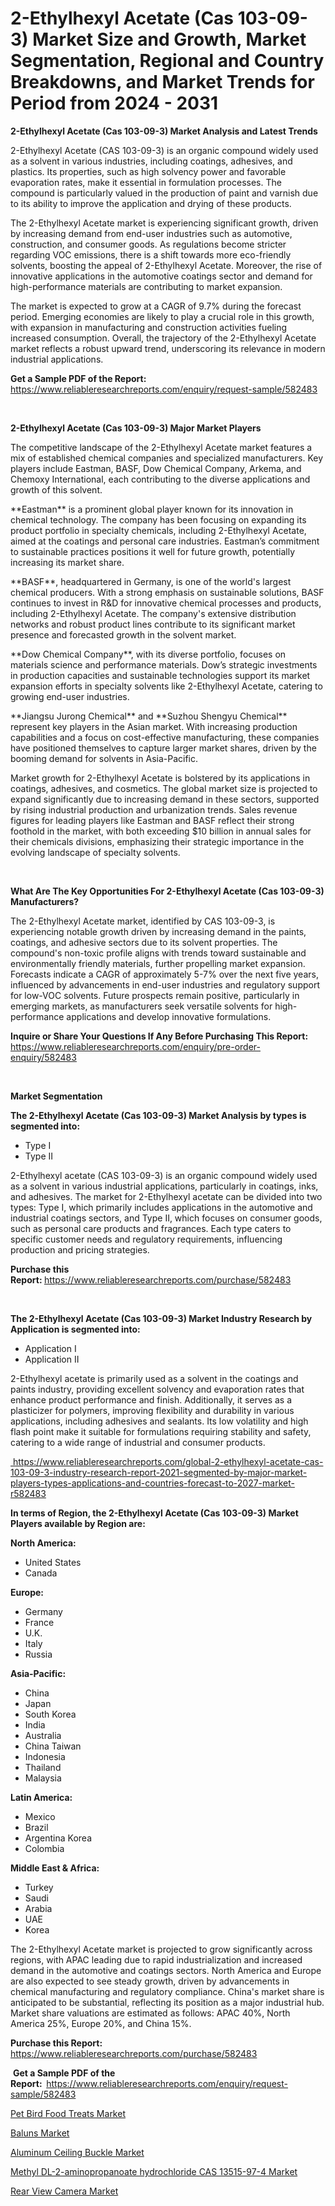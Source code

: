 <p><h1>2-Ethylhexyl Acetate (Cas 103-09-3) Market Size and Growth, Market Segmentation, Regional and Country Breakdowns, and Market Trends for Period from 2024 -  2031</h1></p><p><strong>2-Ethylhexyl Acetate (Cas 103-09-3) Market Analysis and Latest Trends</strong></p>
<p><p>2-Ethylhexyl Acetate (CAS 103-09-3) is an organic compound widely used as a solvent in various industries, including coatings, adhesives, and plastics. Its properties, such as high solvency power and favorable evaporation rates, make it essential in formulation processes. The compound is particularly valued in the production of paint and varnish due to its ability to improve the application and drying of these products.</p><p>The 2-Ethylhexyl Acetate market is experiencing significant growth, driven by increasing demand from end-user industries such as automotive, construction, and consumer goods. As regulations become stricter regarding VOC emissions, there is a shift towards more eco-friendly solvents, boosting the appeal of 2-Ethylhexyl Acetate. Moreover, the rise of innovative applications in the automotive coatings sector and demand for high-performance materials are contributing to market expansion.</p><p>The market is expected to grow at a CAGR of 9.7% during the forecast period. Emerging economies are likely to play a crucial role in this growth, with expansion in manufacturing and construction activities fueling increased consumption. Overall, the trajectory of the 2-Ethylhexyl Acetate market reflects a robust upward trend, underscoring its relevance in modern industrial applications.</p></p>
<p><strong>Get a Sample PDF of the Report:&nbsp;</strong> <a href="https://www.reliableresearchreports.com/enquiry/request-sample/582483?utm_campaign=113&utm_medium=2&utm_source=Github&utm_content=ia&utm_term=27092024&utm_id=2-ethylhexyl-acetate-cas-103-09-3">https://www.reliableresearchreports.com/enquiry/request-sample/582483</a></p>
<p>&nbsp;</p>
<p><strong>2-Ethylhexyl Acetate (Cas 103-09-3) Major Market Players</strong></p>
<p><p>The competitive landscape of the 2-Ethylhexyl Acetate market features a mix of established chemical companies and specialized manufacturers. Key players include Eastman, BASF, Dow Chemical Company, Arkema, and Chemoxy International, each contributing to the diverse applications and growth of this solvent.</p><p>**Eastman** is a prominent global player known for its innovation in chemical technology. The company has been focusing on expanding its product portfolio in specialty chemicals, including 2-Ethylhexyl Acetate, aimed at the coatings and personal care industries. Eastman’s commitment to sustainable practices positions it well for future growth, potentially increasing its market share.</p><p>**BASF**, headquartered in Germany, is one of the world's largest chemical producers. With a strong emphasis on sustainable solutions, BASF continues to invest in R&D for innovative chemical processes and products, including 2-Ethylhexyl Acetate. The company's extensive distribution networks and robust product lines contribute to its significant market presence and forecasted growth in the solvent market.</p><p>**Dow Chemical Company**, with its diverse portfolio, focuses on materials science and performance materials. Dow’s strategic investments in production capacities and sustainable technologies support its market expansion efforts in specialty solvents like 2-Ethylhexyl Acetate, catering to growing end-user industries.</p><p>**Jiangsu Jurong Chemical** and **Suzhou Shengyu Chemical** represent key players in the Asian market. With increasing production capabilities and a focus on cost-effective manufacturing, these companies have positioned themselves to capture larger market shares, driven by the booming demand for solvents in Asia-Pacific.</p><p>Market growth for 2-Ethylhexyl Acetate is bolstered by its applications in coatings, adhesives, and cosmetics. The global market size is projected to expand significantly due to increasing demand in these sectors, supported by rising industrial production and urbanization trends. Sales revenue figures for leading players like Eastman and BASF reflect their strong foothold in the market, with both exceeding $10 billion in annual sales for their chemicals divisions, emphasizing their strategic importance in the evolving landscape of specialty solvents.</p></p>
<p>&nbsp;</p>
<p><strong>What Are The Key Opportunities For 2-Ethylhexyl Acetate (Cas 103-09-3) Manufacturers?</strong></p>
<p><p>The 2-Ethylhexyl Acetate market, identified by CAS 103-09-3, is experiencing notable growth driven by increasing demand in the paints, coatings, and adhesive sectors due to its solvent properties. The compound's non-toxic profile aligns with trends toward sustainable and environmentally friendly materials, further propelling market expansion. Forecasts indicate a CAGR of approximately 5-7% over the next five years, influenced by advancements in end-user industries and regulatory support for low-VOC solvents. Future prospects remain positive, particularly in emerging markets, as manufacturers seek versatile solvents for high-performance applications and develop innovative formulations.</p></p>
<p><strong>Inquire or Share Your Questions If Any Before Purchasing This Report:</strong> <a href="https://www.reliableresearchreports.com/enquiry/pre-order-enquiry/582483?utm_campaign=113&utm_medium=2&utm_source=Github&utm_content=ia&utm_term=27092024&utm_id=2-ethylhexyl-acetate-cas-103-09-3">https://www.reliableresearchreports.com/enquiry/pre-order-enquiry/582483</a></p>
<p>&nbsp;</p>
<p><strong>Market Segmentation</strong></p>
<p><strong>The 2-Ethylhexyl Acetate (Cas 103-09-3) Market Analysis by types is segmented into:</strong></p>
<p><ul><li>Type I</li><li>Type II</li></ul></p>
<p><p>2-Ethylhexyl acetate (CAS 103-09-3) is an organic compound widely used as a solvent in various industrial applications, particularly in coatings, inks, and adhesives. The market for 2-Ethylhexyl acetate can be divided into two types: Type I, which primarily includes applications in the automotive and industrial coatings sectors, and Type II, which focuses on consumer goods, such as personal care products and fragrances. Each type caters to specific customer needs and regulatory requirements, influencing production and pricing strategies.</p></p>
<p><strong>Purchase this Report:&nbsp;</strong><a href="https://www.reliableresearchreports.com/purchase/582483?utm_campaign=113&utm_medium=2&utm_source=Github&utm_content=ia&utm_term=27092024&utm_id=2-ethylhexyl-acetate-cas-103-09-3">https://www.reliableresearchreports.com/purchase/582483</a></p>
<p>&nbsp;</p>
<p><strong>The 2-Ethylhexyl Acetate (Cas 103-09-3) Market Industry Research by Application is segmented into:</strong></p>
<p><ul><li>Application I</li><li>Application II</li></ul></p>
<p><p>2-Ethylhexyl acetate is primarily used as a solvent in the coatings and paints industry, providing excellent solvency and evaporation rates that enhance product performance and finish. Additionally, it serves as a plasticizer for polymers, improving flexibility and durability in various applications, including adhesives and sealants. Its low volatility and high flash point make it suitable for formulations requiring stability and safety, catering to a wide range of industrial and consumer products.</p></p>
<p><a href="https://www.reliableresearchreports.com/global-2-ethylhexyl-acetate-cas-103-09-3-industry-research-report-2021-segmented-by-major-market-players-types-applications-and-countries-forecast-to-2027-market-r582483?utm_campaign=113&utm_medium=2&utm_source=Github&utm_content=ia&utm_term=27092024&utm_id=2-ethylhexyl-acetate-cas-103-09-3">&nbsp;https://www.reliableresearchreports.com/global-2-ethylhexyl-acetate-cas-103-09-3-industry-research-report-2021-segmented-by-major-market-players-types-applications-and-countries-forecast-to-2027-market-r582483</a></p>
<p><strong>In terms of Region, the 2-Ethylhexyl Acetate (Cas 103-09-3) Market Players available by Region are:</strong></p>
<p>
    <p> <strong> North America: </strong>
        <ul>
            <li>United States</li>
            <li>Canada</li>
        </ul>
        </p> 
    <p> <strong> Europe: </strong>
        <ul>
            <li>Germany</li>
            <li>France</li>
            <li>U.K.</li>
            <li>Italy</li>
            <li>Russia</li>
        </ul>
        </p> 
    <p> <strong> Asia-Pacific: </strong>
        <ul>
            <li>China</li>
            <li>Japan</li>
            <li>South Korea</li>
            <li>India</li>
            <li>Australia</li>
            <li>China Taiwan</li>
            <li>Indonesia</li>
            <li>Thailand</li>
            <li>Malaysia</li>
        </ul>
        </p> 
    <p> <strong> Latin America: </strong>
        <ul>
            <li>Mexico</li>
            <li>Brazil</li>
            <li>Argentina Korea</li>
            <li>Colombia</li>
        </ul>
        </p> 
    <p> <strong> Middle East & Africa: </strong>
        <ul>
            <li>Turkey</li>
            <li>Saudi</li>
            <li>Arabia</li>
            <li>UAE</li>
            <li>Korea</li>
        </ul>
    </p>
    </p>
<p><p>The 2-Ethylhexyl Acetate market is projected to grow significantly across regions, with APAC leading due to rapid industrialization and increased demand in the automotive and coatings sectors. North America and Europe are also expected to see steady growth, driven by advancements in chemical manufacturing and regulatory compliance. China's market share is anticipated to be substantial, reflecting its position as a major industrial hub. Market share valuations are estimated as follows: APAC 40%, North America 25%, Europe 20%, and China 15%.</p></p>
<p><strong>Purchase this Report: </strong><a href="https://www.reliableresearchreports.com/purchase/582483?utm_campaign=113&utm_medium=2&utm_source=Github&utm_content=ia&utm_term=27092024&utm_id=2-ethylhexyl-acetate-cas-103-09-3">https://www.reliableresearchreports.com/purchase/582483</a></p>
<p>&nbsp;<strong>Get a Sample PDF of the Report:&nbsp;&nbsp;</strong><a href="https://www.reliableresearchreports.com/enquiry/request-sample/582483?utm_campaign=113&utm_medium=2&utm_source=Github&utm_content=ia&utm_term=27092024&utm_id=2-ethylhexyl-acetate-cas-103-09-3">https://www.reliableresearchreports.com/enquiry/request-sample/582483</a></p>
<p><strong></strong></p>
<p><p><a href="https://issuu.com/reportprime-2/docs/pet-bird-food-treats-market-size-20_21209b843d4058?utm_campaign=113&utm_medium=2&utm_source=Github&utm_content=ia&utm_term=27092024&utm_id=2-ethylhexyl-acetate-cas-103-09-3">Pet Bird Food Treats Market</a></p><p><a href="https://www.linkedin.com/pulse/why-should-you-invest-baluns-market-trends-leading-products-fhf2f?utm_campaign=113&utm_medium=2&utm_source=Github&utm_content=ia&utm_term=27092024&utm_id=2-ethylhexyl-acetate-cas-103-09-3">Baluns Market</a></p><p><a href="https://issuu.com/reportprime-2/docs/aluminum-ceiling-buckle-market-size_b56b7be3ce8ef6?utm_campaign=113&utm_medium=2&utm_source=Github&utm_content=ia&utm_term=27092024&utm_id=2-ethylhexyl-acetate-cas-103-09-3">Aluminum Ceiling Buckle Market</a></p><p><a href="https://github.com/SamiaChowdhury801/Market-Research-Report-List-1/blob/main/methyl-dl-2-aminopropanoate-hydrochloride-cas-13515-97-4-market.md?utm_campaign=113&utm_medium=2&utm_source=Github&utm_content=ia&utm_term=27092024&utm_id=2-ethylhexyl-acetate-cas-103-09-3">Methyl DL-2-aminopropanoate hydrochloride CAS 13515-97-4 Market</a></p><p><a href="https://www.linkedin.com/pulse/future-trajectory-rear-view-camera-market-emerging-trends-nea8f?utm_campaign=113&utm_medium=2&utm_source=Github&utm_content=ia&utm_term=27092024&utm_id=2-ethylhexyl-acetate-cas-103-09-3">Rear View Camera Market</a></p></p>